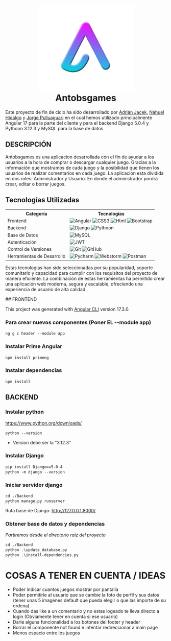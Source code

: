<p align="center" style="margin-bottom: 0;">
  <img src="Frontend/src/assets/logo.png" width="300">
</p>

<h1 align="center" style="margin-top: 0;">
  Antobsgames
</h1>

Este proyecto de fin de ciclo ha sido desarrollado por [Adrián Jacek](https://github.com/adrinetor86), [Nahuel Hidalgo](https://github.com/adrinetor86) y [Jorge Pulluaguari](https://github.com/adrinetor86) en el cual hemos utilizado principalmente Angular 17 para la parte del cliente y para el backend Django 5.0.4 y Pythoon 3.12.3 y MySQL para la base de datos  
## DESCRIPCIÓN
Antobsgames es una aplicacion desarrollada con el fin de ayudar a los usuarios a la hora de comprar o descargar cualquier juego. Gracias a la información que mostramos de cada juego y la posibilidad que tienen los usuarios de realizar comentarios en cada juego.
La aplicación esta dividida en dos roles: Administrador y Usuario. En donde el administrador pordrá crear, editar o borrar juegos.
## Tecnologías Utilizadas

<table>
  <tr>
    <th>Categoría</th>
    <th>Tecnologías</th>
  </tr>
  <tr>
    <td>Frontend</td>
    <td>
      <img src="https://upload.wikimedia.org/wikipedia/commons/thumb/c/cf/Angular_full_color_logo.svg/512px-Angular_full_color_logo.svg.png" alt="Angular" width="50">
      <img src="https://upload.wikimedia.org/wikipedia/commons/d/d5/CSS3_logo_and_wordmark.svg" alt="CSS3" width="40">
      <img src="https://upload.wikimedia.org/wikipedia/commons/thumb/6/61/HTML5_logo_and_wordmark.svg/512px-HTML5_logo_and_wordmark.svg.png" alt="Html" width="50">
      <img src="https://upload.wikimedia.org/wikipedia/commons/thumb/b/b2/Bootstrap_logo.svg/2560px-Bootstrap_logo.svg.png" alt="Bootstrap" width="50">
    </td>
  </tr>
  <tr>
    <td>Backend</td>
    <td>
      <img src="https://juststickers.in/wp-content/uploads/2016/05/django-badge.png" alt="Django" width="50">
      <img src="https://upload.wikimedia.org/wikipedia/commons/thumb/c/c3/Python-logo-notext.svg/1869px-Python-logo-notext.svg.png" alt="Pythoon" width="50">
    </td>
  </tr>
  <tr>
    <td>Base de Datos</td>
    <td>
      <img src="https://qloudea.com/blog/wp-content/uploads/2022/11/mysql-logo.jpg" alt="MySQL" width="100">
    </td>
  </tr>
  <tr>
    <td>Autenticación</td>
    <td>
      <img src="https://cdn.worldvectorlogo.com/logos/jwt-3.svg" alt="JWT" width="50">
    </td>
  </tr>
  <tr>
    <td>Control de Versiones</td>
    <td>
      <img src="https://git-scm.com/images/logos/downloads/Git-Icon-1788C.png" alt="Git" width="50">
      <img src="https://encrypted-tbn0.gstatic.com/images?q=tbn:ANd9GcQXDgKo9QjWONkzHlgZSjFWISQKPcATfj0Dfw&s" alt="GitHub" width="50">
    </td>
  </tr>
  <tr>
    <td>Herramientas de Desarrollo</td>
    <td>
      <img src="https://seeklogo.com/images/P/pycharm-edu-logo-73119B2E09-seeklogo.com.png" alt="Pycharm" width="50">
      <img src="https://upload.wikimedia.org/wikipedia/commons/thumb/c/c0/WebStorm_Icon.svg/1200px-WebStorm_Icon.svg.png" alt="Webstorm" width="50">
      <img src="https://cdn.worldvectorlogo.com/logos/postman.svg" alt="Postman" width="50">
    </td>
  </tr>
</table>

<p>Estas tecnologías han sido seleccionadas por su popularidad, soporte comunitario y capacidad para cumplir con los requisitos del proyecto de manera eficiente. La combinación de estas herramientas ha permitido crear una aplicación web moderna, segura y escalable, ofreciendo una experiencia de usuario de alta calidad.</p>
## FRONTEND

This project was generated with [Angular CLI](https://github.com/angular/angular-cli) version 17.3.0.  
### Para crear nuevos componentes (Poner EL --module app)
    ng g c header --module app
### Instalar Prime Angular
    npm install primeng

### Instalar dependencias
    npm install

## BACKEND

### Instalar python 
https://www.python.org/downloads/

    python --version
* Version debe ser la "3.12.3"

### Instalar Django
    pip install Django==5.0.4
    python -m django --version

### Iniciar servidor django
    cd ./Backend
    python manage.py runserver

Ruta base de Django: http://127.0.0.1:8000/

### Obtener base de datos y dependencias
*Partiremos desde el directorio raiz del proyecto*

    cd ./Backend
    python .\update_database.py
    python .\install-dependencies.py


# COSAS A TENER EN CUENTA / IDEAS
* Poder indicar cuantos juegos mostrar por pantalla 
* Poder permitirle al usuario que se cambie la foto de perfil y sus datos (tener unas 5 imagenes default que pueda elegir o que las importe de su ordena)
* Cuando das like a un comentario y no estas logeado te lleva directo a login (Obviamente tener en cuenta si ese usuario)
* Darle alguna funcionalidad a los botones del footer y header
* Borrar el componente not found e intentar redireccionar a main page
* Menos espacio entre los juegos
